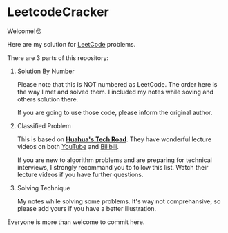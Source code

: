 # LeetcodeCracker

Welcome!:stuck_out_tongue_closed_eyes:

Here are my solution for [LeetCode](https://leetcode.com/) problems.

There are 3 parts of this repository:

1. Solution By Number

    Please note that this is NOT numbered as LeetCode. The order here is the way I met and solved them. I included my notes while soving and others solution there.

    If you are going to use those code, please inform the original author.

2. Classified Problem

    This is based on [**Huahua's Tech Road**](https://zxi.mytechroad.com/blog/leetcode-problem-categories/). They have wonderful lecture videos on both [YouTube](https://www.youtube.com/channel/UC5xDNEcvb1vgw3lE21Ack2Q) and [Bilibili](https://space.bilibili.com/9880352).

    If you are new to algorithm problems and are preparing for technical interviews, I strongly recommand you to follow this list. Watch their lecture videos if you have further questions.
    
3. Solving Technique
   
    My notes while solving some problems. It's way not comprehansive, so please add yours if you have a better illustration.

Everyone is more than welcome to commit here.